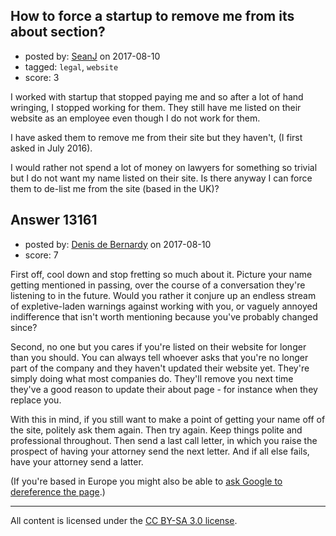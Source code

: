 ## How to force a startup to remove me from its about section?

- posted by: [SeanJ](https://stackexchange.com/users/3029947/seanj) on 2017-08-10
- tagged: `legal`, `website`
- score: 3

<p>I worked with startup that stopped paying me and so after a lot of hand wringing, I stopped working for them.  They still have me listed on their website as an employee even though I do not work for them.</p>

<p>I have asked them to remove me from their site but they haven't, (I first asked in July 2016).</p>

<p>I would rather not spend a lot of money on lawyers for something so trivial but I do not want my name listed on their site.  Is there anyway I can force them to de-list me from the site (based in the UK)?  </p>



## Answer 13161

- posted by: [Denis de Bernardy](https://stackexchange.com/users/182468/denis-de-bernardy) on 2017-08-10
- score: 7

<p>First off, cool down and stop fretting so much about it. Picture your name getting mentioned in passing, over the course of a conversation they're listening to in the future. Would you rather it conjure up an endless stream of expletive-laden warnings against working with you, or vaguely annoyed indifference that isn't worth mentioning because you've probably changed since?</p>

<p>Second, no one but you cares if you're listed on their website for longer than you should. You can always tell whoever asks that you're no longer part of the company and they haven't updated their website yet. They're simply doing what most companies do. They'll remove you next time they've a good reason to update their about page - for instance when they replace you.</p>

<p>With this in mind, if you still want to make a point of getting your name off of the site, politely ask them again. Then try again. Keep things polite and professional throughout. Then send a last call letter, in which you raise the prospect of having your attorney send the next letter. And if all else fails, have your attorney send a latter.</p>

<p>(If you're based in Europe you might also be able to <a href="https://en.wikipedia.org/wiki/Right_to_be_forgotten" rel="noreferrer">ask Google to dereference the page</a>.)</p>




---

All content is licensed under the [CC BY-SA 3.0 license](https://creativecommons.org/licenses/by-sa/3.0/).
